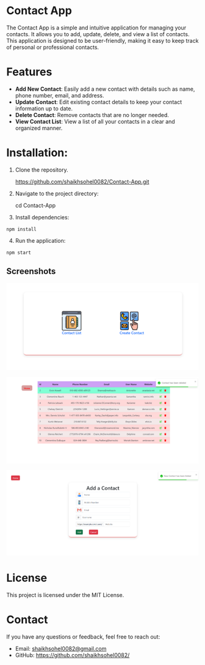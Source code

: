 # Contact App

The Contact App is a simple and intuitive application for managing your contacts. It allows you to add, update, delete, and view a list of contacts. This application is designed to be user-friendly, making it easy to keep track of personal or professional contacts.

# Features

- **Add New Contact**: Easily add a new contact with details such as name, phone number, email, and address.
- **Update Contact**: Edit existing contact details to keep your contact information up to date.
- **Delete Contact**: Remove contacts that are no longer needed.
- **View Contact List**: View a list of all your contacts in a clear and organized manner.

# Installation:

1. Clone the repository.

   https://github.com/shaikhsohel0082/Contact-App.git

2. Navigate to the project directory:

   cd Contact-App

3. Install dependencies:

```
npm install
```

4. Run the application:

```
npm start
```

## Screenshots
![App Screenshot](./screenshots/home.png)

![App Screenshot](./screenshots//contactList.png)

![App Screenshot](./screenshots/newContact.png)

# License

This project is licensed under the MIT License.

# Contact

If you have any questions or feedback, feel free to reach out:

- Email: shaikhsohel0082@gmail.com
- GitHub: https://github.com/shaikhsohel0082/
